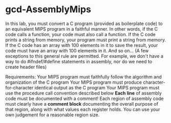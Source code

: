 # gcd-AssemblyMips

In this lab, you must convert a C program (provided as boilerplate code) to an equivalent MIPS program in a faithful manner. In other words, if the C code calls a function, your code must also call a function. If the C code prints a string from memory, your program must print a string from memory. If the C code has an array with 100 elements in it to save the result, your code must have an array with 100 elements in it. And so on... (A few exceptions to this general rule are permitted. For example, we don't have a way to do #ifndef/#define statements in assembly, nor do we need to create header files)

Requirements:
Your MIPS program must faithfully follow the algorithm and organization of the C program
Your MIPS program must produce character-for-character identical output as the C program
Your MIPS program must use the procedure call convention described below
**Each line** of assembly code must be documented with a comment!
Each region of assembly code must clearly have a **comment block** documenting the overall purpose of that region, along with what values each register holds. You can use your own judgement for a reasonable region size.
